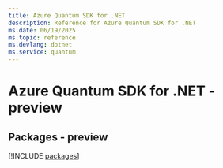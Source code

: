 ```yaml
---
title: Azure Quantum SDK for .NET
description: Reference for Azure Quantum SDK for .NET
ms.date: 06/19/2025
ms.topic: reference
ms.devlang: dotnet
ms.service: quantum
---
```

# Azure Quantum SDK for .NET - preview
## Packages - preview
[!INCLUDE [packages](quantum-index.md)]